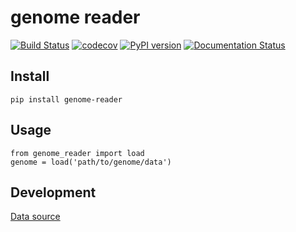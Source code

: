 # genome reader

[![Build Status](https://travis-ci.org/marigenhq/genome-reader.svg?branch=master)](https://travis-ci.org/marigenhq/genome-reader) [![codecov](https://codecov.io/gh/marigenhq/genome-reader/branch/master/graph/badge.svg)](https://codecov.io/gh/marigenhq/genome-reader) [![PyPI version](https://badge.fury.io/py/genome-reader.svg)](https://badge.fury.io/py/genome-reader) [![Documentation Status](https://readthedocs.org/projects/genome-reader/badge/?version=latest)](https://genome-reader.readthedocs.io/en/latest/?badge=latest)


## Install

```
pip install genome-reader
```

## Usage
```
from genome_reader import load
genome = load('path/to/genome/data')
```

## Development

[Data source](https://my.pgp-hms.org/public_genetic_data?utf8=%E2%9C%93&data_type=23andMe&commit=Search)

